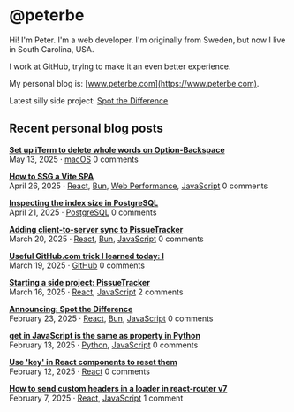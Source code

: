 # @peterbe

Hi! I'm Peter. I'm a web developer. I'm originally from Sweden, but now I live in South Carolina, USA.

I work at GitHub, trying to make it an even better experience.

My personal blog is: [www.peterbe.com](https://www.peterbe.com).

Latest silly side project: [Spot the Difference](https://spot-the-difference.peterbe.com)

## Recent personal blog posts

<!-- blog posts -->
[**Set up iTerm to delete whole words on Option-Backspace**](https://www.peterbe.com/plog/iterm-to-delete-whole-words-option-backspace)<br>
May 13, 2025 &middot; [macOS](https://www.peterbe.com/oc-macOS) 0 comments

[**How to SSG a Vite SPA**](https://www.peterbe.com/plog/ssg-vite-spa)<br>
April 26, 2025 &middot; [React](https://www.peterbe.com/oc-React), [Bun](https://www.peterbe.com/oc-Bun), [Web Performance](https://www.peterbe.com/oc-Web+Performance), [JavaScript](https://www.peterbe.com/oc-JavaScript) 0 comments

[**Inspecting the index size in PostgreSQL**](https://www.peterbe.com/plog/index-size-postgresql)<br>
April 21, 2025 &middot; [PostgreSQL](https://www.peterbe.com/oc-PostgreSQL) 0 comments

[**Adding client-to-server sync to PissueTracker**](https://www.peterbe.com/plog/client-to-server-sync-pissuetracker)<br>
March 20, 2025 &middot; [React](https://www.peterbe.com/oc-React), [Bun](https://www.peterbe.com/oc-Bun), [JavaScript](https://www.peterbe.com/oc-JavaScript) 0 comments

[**Useful GitHub.com trick I learned today: l**](https://www.peterbe.com/plog/useful-github.com-trick-l)<br>
March 19, 2025 &middot; [GitHub](https://www.peterbe.com/oc-GitHub) 0 comments

[**Starting a side project: PissueTracker**](https://www.peterbe.com/plog/starting-a-side-project-pissuetracker)<br>
March 16, 2025 &middot; [React](https://www.peterbe.com/oc-React), [JavaScript](https://www.peterbe.com/oc-JavaScript) 2 comments

[**Announcing: Spot the Difference**](https://www.peterbe.com/plog/announcing-spot-the-difference)<br>
February 23, 2025 &middot; [React](https://www.peterbe.com/oc-React), [Bun](https://www.peterbe.com/oc-Bun), [JavaScript](https://www.peterbe.com/oc-JavaScript) 0 comments

[**get in JavaScript is the same as property in Python**](https://www.peterbe.com/plog/get-in-javascript-is-the-same-as-property-in-python)<br>
February 13, 2025 &middot; [Python](https://www.peterbe.com/oc-Python), [JavaScript](https://www.peterbe.com/oc-JavaScript) 0 comments

[**Use 'key' in React components to reset them**](https://www.peterbe.com/plog/key-react-components-to-reset)<br>
February 12, 2025 &middot; [React](https://www.peterbe.com/oc-React) 0 comments

[**How to send custom headers in a loader in react-router v7**](https://www.peterbe.com/plog/custom-headers-loader-react-router-v7)<br>
February 7, 2025 &middot; [React](https://www.peterbe.com/oc-React), [JavaScript](https://www.peterbe.com/oc-JavaScript) 1 comment
<!-- /blog posts -->
